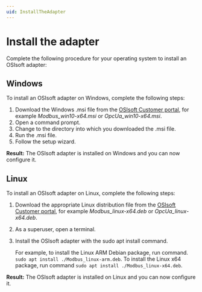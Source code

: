 ```yaml
---
uid: InstallTheAdapter
---
```


# Install the adapter

Complete the following procedure for your operating system to install an OSIsoft adapter:

## Windows

To install an OSIsoft adapter on Windows, complete the following steps:

1. Download the Windows .msi file from the [OSIsoft Customer portal](https://customers.osisoft.com/s/products), for example _Modbus_win10-x64.msi_ or _OpcUa_win10-x64.msi_.
2. Open a command prompt.
3. Change to the directory into which you downloaded the .msi file.
4. Run the .msi file.
5. Follow the setup wizard.

**Result:** The OSIsoft adapter is installed on Windows and you can now configure it.

## Linux

To install an OSIsoft adapter on Linux, complete the following steps:

1. Download the appropriate Linux distribution file from the [OSIsoft Customer portal](https://customers.osisoft.com/s/products), for example _Modbus_linux-x64.deb_ or _OpcUa_linux-x64.deb_.
2. As a superuser, open a terminal.
3. Install the OSIsoft adapter with the sudo apt install command. 

    For example, to install the Linux ARM Debian package, run command. `sudo apt install ./Modbus_linux-arm.deb`. To install the Linux    x64 package, run command `sudo apt install ./Modbus_linux-x64.deb`.

**Result:** The OSIsoft adapter is installed on Linux and you can now configure it.

